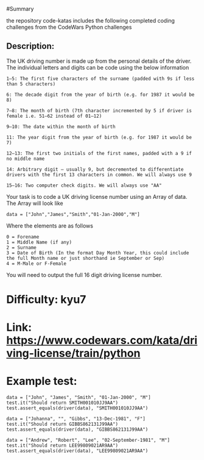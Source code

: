 #Summary

the repository code-katas includes the following completed coding challenges from the CodeWars Python challenges

## Description:
The UK driving number is made up from the personal details of the driver. The individual letters and digits can be code using the below information

```
1–5: The first five characters of the surname (padded with 9s if less than 5 characters)

6: The decade digit from the year of birth (e.g. for 1987 it would be 8)

7–8: The month of birth (7th character incremented by 5 if driver is female i.e. 51–62 instead of 01–12)

9–10: The date within the month of birth

11: The year digit from the year of birth (e.g. for 1987 it would be 7)

12–13: The first two initials of the first names, padded with a 9 if no middle name

14: Arbitrary digit – usually 9, but decremented to differentiate drivers with the first 13 characters in common. We will always use 9

15–16: Two computer check digits. We will always use "AA"
```

Your task is to code a UK driving license number using an Array of data. The Array will look like

```
data = ["John","James","Smith","01-Jan-2000","M"]
```

Where the elements are as follows

```
0 = Forename
1 = Middle Name (if any)
2 = Surname
3 = Date of Birth (In the format Day Month Year, this could include the full Month name or just shorthand ie September or Sep)
4 = M-Male or F-Female
```

You will need to output the full 16 digit driving license number.


# Difficulty: kyu7

# Link: https://www.codewars.com/kata/driving-license/train/python

# Example test:
```
data = ["John", "James", "Smith", "01-Jan-2000", "M"]
test.it("Should return SMITH001010JJ9AA")
test.assert_equals(driver(data), "SMITH001010JJ9AA")

data = ["Johanna", "", "Gibbs", "13-Dec-1981", "F"]
test.it("Should return GIBBS862131J99AA")
test.assert_equals(driver(data), "GIBBS862131J99AA")

data = ["Andrew", "Robert", "Lee", "02-September-1981", "M"]
test.it("Should return LEE99809021AR9AA")
test.assert_equals(driver(data), "LEE99809021AR9AA")
```
